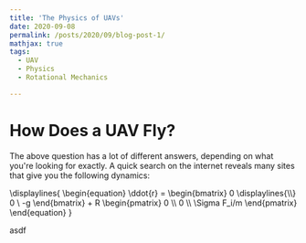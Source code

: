 ```yaml
---
title: 'The Physics of UAVs'
date: 2020-09-08
permalink: /posts/2020/09/blog-post-1/
mathjax: true
tags:
  - UAV
  - Physics
  - Rotational Mechanics

---
```


How Does a UAV Fly?
===

The above question has a lot of different answers, depending on what you're looking for exactly. A quick search on the internet reveals many sites that give you the following dynamics:

\displaylines{
\begin{equation}
\ddot{r} = 
\begin{bmatrix}
0 \displaylines{\\\\}
0 \\
-g
\end{bmatrix} + 
R
\begin{pmatrix}
0 \\\\
0 \\\\
\Sigma F_i/m
\end{pmatrix}
\end{equation}
}

asdf
